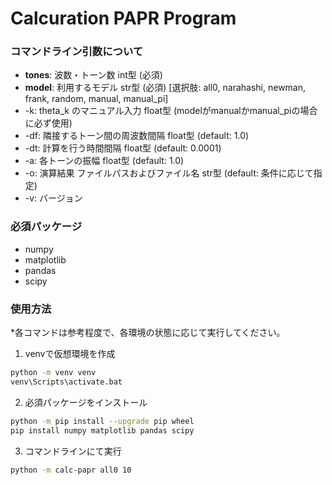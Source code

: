 # Calcuration PAPR Program

### コマンドライン引数について

- **tones**: 波数・トーン数
  int型 (必須)
- **model**: 利用するモデル
  str型 (必須) [選択肢: all0, narahashi, newman, frank, random, manual, manual_pi]
- -k: theta_k のマニュアル入力
  float型 (modelがmanualかmanual_piの場合に必ず使用)
- -df: 隣接するトーン間の周波数間隔
  float型 (default: 1.0)
- -dt: 計算を行う時間間隔
  float型 (default: 0.0001)
- -a: 各トーンの振幅
  float型 (default: 1.0)
- -o: 演算結果 ファイルパスおよびファイル名
  str型 (default: 条件に応じて指定)
- -v: バージョン

### 必須パッケージ
- numpy
- matplotlib
- pandas
- scipy

### 使用方法
*各コマンドは参考程度で、各環境の状態に応じて実行してください。
1. venvで仮想環境を作成
```bash
python -m venv venv
venv\Scripts\activate.bat
```
2. 必須パッケージをインストール
```bash
python -m pip install --upgrade pip wheel
pip install numpy matplotlib pandas scipy
```
3. コマンドラインにて実行
```bash
python -m calc-papr all0 10
```
